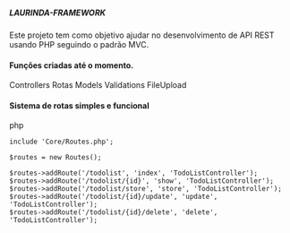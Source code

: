 ##### LAURINDA-FRAMEWORK

Este projeto tem como objetivo ajudar no desenvolvimento de API REST usando PHP seguindo o padrão MVC.

#### Funções criadas até o momento.

Controllers
Rotas
Models
Validations
FileUpload

#### Sistema de rotas simples e funcional
php
```
include 'Core/Routes.php';

$routes = new Routes();

$routes->addRoute('/todolist', 'index', 'TodoListController');
$routes->addRoute('/todolist/{id}', 'show', 'TodoListController');
$routes->addRoute('/todolist/store', 'store', 'TodoListController');
$routes->addRoute('/todolist/{id}/update', 'update', 'TodoListController');
$routes->addRoute('/todolist/{id}/delete', 'delete', 'TodoListController');
```
